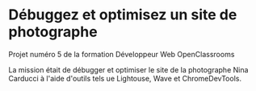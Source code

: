 # Débuggez et optimisez un site de photographe

Projet numéro 5 de la formation Développeur Web OpenClassrooms

La mission était de débugger et optimiser le site de la photographe Nina Carducci à l'aide d'outils tels ue Lightouse, Wave et ChromeDevTools.

